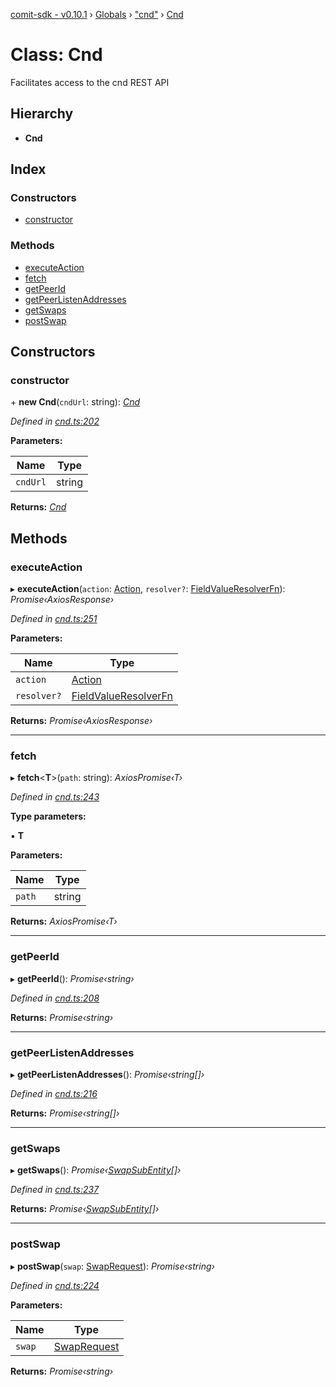 [comit-sdk - v0.10.1](../README.md) › [Globals](../globals.md) › ["cnd"](../modules/_cnd_.md) › [Cnd](_cnd_.cnd.md)

# Class: Cnd

Facilitates access to the cnd REST API

## Hierarchy

* **Cnd**

## Index

### Constructors

* [constructor](_cnd_.cnd.md#constructor)

### Methods

* [executeAction](_cnd_.cnd.md#executeaction)
* [fetch](_cnd_.cnd.md#fetch)
* [getPeerId](_cnd_.cnd.md#getpeerid)
* [getPeerListenAddresses](_cnd_.cnd.md#getpeerlistenaddresses)
* [getSwaps](_cnd_.cnd.md#getswaps)
* [postSwap](_cnd_.cnd.md#postswap)

## Constructors

###  constructor

\+ **new Cnd**(`cndUrl`: string): *[Cnd](_cnd_.cnd.md)*

*Defined in [cnd.ts:202](https://github.com/comit-network/comit-js-sdk/blob/68ef370/src/cnd.ts#L202)*

**Parameters:**

Name | Type |
------ | ------ |
`cndUrl` | string |

**Returns:** *[Cnd](_cnd_.cnd.md)*

## Methods

###  executeAction

▸ **executeAction**(`action`: [Action](../interfaces/_siren_.action.md), `resolver?`: [FieldValueResolverFn](../modules/_actiontohttprequest_.md#fieldvalueresolverfn)): *Promise‹AxiosResponse›*

*Defined in [cnd.ts:251](https://github.com/comit-network/comit-js-sdk/blob/68ef370/src/cnd.ts#L251)*

**Parameters:**

Name | Type |
------ | ------ |
`action` | [Action](../interfaces/_siren_.action.md) |
`resolver?` | [FieldValueResolverFn](../modules/_actiontohttprequest_.md#fieldvalueresolverfn) |

**Returns:** *Promise‹AxiosResponse›*

___

###  fetch

▸ **fetch**<**T**>(`path`: string): *AxiosPromise‹T›*

*Defined in [cnd.ts:243](https://github.com/comit-network/comit-js-sdk/blob/68ef370/src/cnd.ts#L243)*

**Type parameters:**

▪ **T**

**Parameters:**

Name | Type |
------ | ------ |
`path` | string |

**Returns:** *AxiosPromise‹T›*

___

###  getPeerId

▸ **getPeerId**(): *Promise‹string›*

*Defined in [cnd.ts:208](https://github.com/comit-network/comit-js-sdk/blob/68ef370/src/cnd.ts#L208)*

**Returns:** *Promise‹string›*

___

###  getPeerListenAddresses

▸ **getPeerListenAddresses**(): *Promise‹string[]›*

*Defined in [cnd.ts:216](https://github.com/comit-network/comit-js-sdk/blob/68ef370/src/cnd.ts#L216)*

**Returns:** *Promise‹string[]›*

___

###  getSwaps

▸ **getSwaps**(): *Promise‹[SwapSubEntity](../interfaces/_cnd_.swapsubentity.md)[]›*

*Defined in [cnd.ts:237](https://github.com/comit-network/comit-js-sdk/blob/68ef370/src/cnd.ts#L237)*

**Returns:** *Promise‹[SwapSubEntity](../interfaces/_cnd_.swapsubentity.md)[]›*

___

###  postSwap

▸ **postSwap**(`swap`: [SwapRequest](../interfaces/_cnd_.swaprequest.md)): *Promise‹string›*

*Defined in [cnd.ts:224](https://github.com/comit-network/comit-js-sdk/blob/68ef370/src/cnd.ts#L224)*

**Parameters:**

Name | Type |
------ | ------ |
`swap` | [SwapRequest](../interfaces/_cnd_.swaprequest.md) |

**Returns:** *Promise‹string›*
